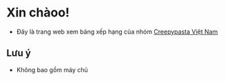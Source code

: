 # Xin chàoo!
- Đây là trang web xem bảng xếp hạng của nhóm [Creepypasta Việt Nam](https://facebook.com/groups/creepypasta.vn)
## Lưu ý
- Không bao gồm máy chủ
